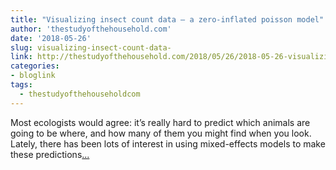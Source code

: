 ```yaml
---
title: "Visualizing insect count data — a zero-inflated poisson model"
author: 'thestudyofthehousehold.com'
date: '2018-05-26'
slug: visualizing-insect-count-data-
link: http://thestudyofthehousehold.com/2018/05/26/2018-05-26-visualizing-insect-count-data-a-zero-inflated-poisson-model/
categories:
- bloglink
tags:
  - thestudyofthehouseholdcom
---
```


Most ecologists would agree: it’s really hard to predict which animals are going to be where, and how many of them you might find when you look. Lately, there has been lots of interest in using mixed-effects models to make these predictions[... <i class="fas fa-external-link-alt"></i>](http://thestudyofthehousehold.com/2018/05/26/2018-05-26-visualizing-insect-count-data-a-zero-inflated-poisson-model/)

